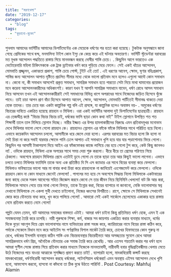 ```yaml
---
title: "মরণখেলা"
date: "2019-12-17"
categories: 
  - "blog"
tags: 
  - "কুড়ানো-মুক্তো"
---
```


শুনলাম আমাদের ভার্সিটির আমাদের ডিপার্টমেন্টের এক মেয়েকে ধর্ষণের পর হত্যা করা হয়েছে। টুকটাক অনুসন্ধানে জানা গেছে প্রেমিকের সাথে দ্বন্দ্ব, মনমালিন্য টাইপ কোন ইস্যু কে কেন্দ্র করে এই ঘটনার অবতারণা। ভার্সিটি স্টুডেন্টরা বরাবরের মত মুখস্ত আন্দোলন পদ্ধতিতে রাস্তায় গিয়ে মানববন্ধন করছে দোষীর শাস্তি চেয়ে। . কিছুদিন আগে ভারতেও এক ভেটোরেনারি মহিলা চিকিৎসককে এক ট্রাক ড্রাইভার ধর্ষণ করে পুড়িয়ে মেরে ফেলে। সেই একই ধাঁচের আন্দোলন, মোমবাতি প্রজ্জ্বলন, একাত্মতা প্রকাশ, শাস্তি চেয়ে পোস্ট, টুইট এই তো! . এই ধরণের আবেগ, ক্ষোভ, ঘৃণার বহিঃপ্রকাশ, শাস্তির জন্য আন্দোলন আপাত দৃষ্টিতে প্রচলিত সীমার মধ্যে থেকে ভালো প্রতিবাদ মনে হলেও এগুলো আদৌ কোন সমাধান না। কেনো না, কী সমাধান আসলেই প্রকৃত সমাধান, সামগ্রিক সমাধান হতে পারতো সেটা নিয়ে মাথা ঘামানোর প্রয়োজন মনে করেনা আন্দোলনকারীদের অধিকাংশই। কারণ যখন ই আপনি সামগ্রিক সমাধানে যাবেন, ধর্ষণ রোধে আসল সমাধান নিয়ে আসবেন তখন এই আন্দোলনকারীরাই সেই সমাধানের বিভিন্ন ধাপে অপরাধের সাথে নিজেদের জড়িত হিসেবে খুঁজে পাবে। তাই চাচা আপন প্রাণ বাঁচা হিসেবে আপাত আবেগ, ক্ষোভ, আন্দোলন, মোমবাতি পার্টিতেই সীমাবদ্ধ থাকতে দেয়া হোক তাদের। তার চেয়ে বরং একটা কাল্পনিক গল্প বলি এই প্রসঙ্গে, যা কাল্পনিক হলেও অবাস্তব নয়- . অমুকের ধর্ষণের বিচারের দাবিতে একত্রিত হয়েছে রায়হান ও মিথিলা। ওরা একই ভার্সিটির আলাদা দুই ডিপার্টমেন্টের ছাত্রছাত্রী। রায়হান এর তেজদ্দীপ্ত কন্ঠে "বিচার বিচার বিচার চাই, ধর্ষকের ফাসি ছাড়া কোন কথা নাই" টাইপ স্লোগানে উপস্থিত শত শত শিক্ষার্থী তালে তাল মিলিয়ে স্লোগান দিচ্ছে। নারীর ইজ্জত এর উপর হামলাকারীদের বিরুদ্ধে এমন প্রতিবাদমুখর মনোভাব দেখে মিথিলার ভালো লেগে গেলো রায়হান কে। রায়হানও স্লোগান এর ফাঁকে ফাঁকে মিথিলার সাথে পরিচিত হয়ে নিলো। এভাবে কয়েকদিন আন্দোলন চললো, আসামীকে ধরে জেলে দেয়া হলো। এরপর বরাবরের মত বিচার হলো কি হলো না সেই চিন্তা না করে সবাই যার‍যার ক্ষোভে পানি ঢেলে আপাত এই সমাধানে খুশি হয়ে যার যার পড়াশোনায় ফিরে গেলো। কিছুদিন পর আসামী টাকাপয়সা দিয়ে আইন এর ফাঁকফোকর কাজে লাগিয়ে বের হয়ে গেলো টুপ করে, কেউ কিছু জানলও না! . ওদিকে রায়হান, মিথিলা একে অপরের সাথে সময় দেয়া শুরু করলো। ধীরে ধীরে তা প্রেমের পরিণয়ে গিয়ে ঠেকলো। অবশেষে রায়হান মিথিলার প্রেমে এতটাই ডুবে গেলো যে তাকে ছাড়া তার আর কিছুই ভালো লাগেনা। এভাবে চলতে চলতে মিথিলার ফ্যামিলি তাকে অন্য এক প্রতিষ্ঠিত বি সি এস ক্যাডার এর সাথে বিয়ের ব্যবস্থা করে ফেললো। মিথিলাও ভবিষ্যতের ভালো আর মা বাবার কথা চিন্তা করে রায়হানকে না জানিয়েই এংগেজমেন্ট করে ফেললো। ওদিকে রায়হান কোন না কোন মাধ্যমে জেনেই ফেললো! . পাগলের মত হয়ে সে অবশেষে সিদ্ধান্ত নিলো মিথিলাকে একটাবারের জন্য কাছে ডেকে সকল আবেগের সহিত জিজ্ঞেস করবে কেনো সে তার জীবন নিয়ে ছিনিমিনি খেললো! বাট কি আর করা, মিথিলাকে সামনে পেয়ে তার মাথা গেলো বিগড়ে, তাকে ইগ্নোর করা, বিয়ের ব্যাপারে না জানানো, মেকি ভালোবাসার স্বপ্ন দেখানো মিথিলাকে সে একলা সুখী দেখতে চাইলোনা, নিজের ধ্বংসের বিপরীতে। রাগে, ক্ষোভে সে মিথিলাকে সেখানেই জোর করে যৌনতায় বাধ্য করে, খুন করে পালিয়ে গেলো! . আবারো সেই একই সার্কেলে ছেলেমেয়ে একাকার হয়ে রাস্তায় নেমে প্রতিবাদ করতে নেমে গেলো!

গল্পটা যেমন তেমন, বাট আমাদের সমাজের বাস্তবতা এটাই। আমরা ধর্ষণ চাইনা কিন্তু প্রতিনিয়ত ধর্ষণ হোক, এমন ই এক সমাজব্যবস্থা তৈরি করে চলেছি। নারী পুরুষকে শিক্ষা, কর্ম, বাজার সব জায়গায় একত্রিত করার ব্যবস্থার মাধ্যমে, ধর্মের দিকে বুড়ো আংগুল দিয়ে প্রেম ভালোবাসার নামে ব্যভিচারের রাস্তা সহজ করে, ক্যারিয়ারের নামে বিয়ের রাস্তা কঠিন করে, পর্দাকে সেকেলে বিধান মনে করে আইটেম সং পর্ণগ্রাফির বিশাল মার্কেট তৈরি করে, চোখের হিফাযতের কোন গুরুত্ব না রেখে, ধর্ষকের ইসলামি ব্যবস্থায় কঠিন শাস্তি এবং বিচারব্যবস্থার বিচারহীনতা আর অসচ্ছতার সুযোগ রেখে আমরা সামগ্রিকভাবে ধর্ষণ প্রিয়, অনৈতিক যৌনতার এক সমাজ তৈরি করে রেখেছি৷ . আর এতসব শয়তানি করার পর ধর্ষণ হলে আমরা সুশীল সেজে রাস্তায় গিয়ে প্রতিবাদ করার মাধ্যমে নিজেকে মানবতাবাদী, নারীবাদী হবার বুদ্ধিপ্রতিবন্ধীময় খেলায় মেতে উঠে নিজেদের পচে যাওয়া আত্মাকে সুসজ্জিত প্রমাণ করতে চাই! . ব্যাপারটা হলো, মাদকবিরোধী কন্সার্ট করছে মাদকখোরেরা, ধর্ষণবিরোধী আন্দোলন করছে ধর্ষকেরা, পটেনশিয়াল ধর্ষকেরা! এমন অবস্থায় এইসব আন্দোলন দেখে খুশি হবো, আফসোস করবো, হাসবো না কাঁদবো তা ঠিক বুঝে উঠতে পারিনি! . Post Courtesy: Mahfuj Alamin
